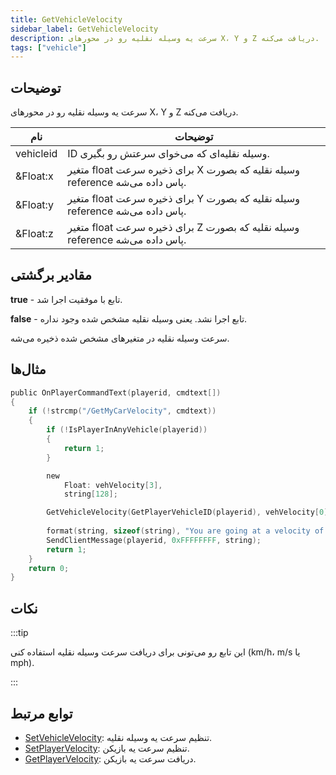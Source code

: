 ```yaml
---
title: GetVehicleVelocity
sidebar_label: GetVehicleVelocity
description: سرعت یه وسیله نقلیه رو در محورهای X، Y و Z دریافت می‌کنه.
tags: ["vehicle"]
---
```


## توضیحات

سرعت یه وسیله نقلیه رو در محورهای X، Y و Z دریافت می‌کنه.

| نام       | توضیحات                                                                              |
| --------- | ------------------------------------------------------------------------------------ |
| vehicleid | ID وسیله نقلیه‌ای که می‌خوای سرعتش رو بگیری.                                          |
| &Float:x  | متغیر float برای ذخیره سرعت X وسیله نقلیه که بصورت reference پاس داده می‌شه.       |
| &Float:y  | متغیر float برای ذخیره سرعت Y وسیله نقلیه که بصورت reference پاس داده می‌شه.       |
| &Float:z  | متغیر float برای ذخیره سرعت Z وسیله نقلیه که بصورت reference پاس داده می‌شه.       |

## مقادیر برگشتی

**true** - تابع با موفقیت اجرا شد.

**false** - تابع اجرا نشد. یعنی وسیله نقلیه مشخص شده وجود نداره.

سرعت وسیله نقلیه در متغیرهای مشخص شده ذخیره می‌شه.

## مثال‌ها

```c
public OnPlayerCommandText(playerid, cmdtext[])
{
    if (!strcmp("/GetMyCarVelocity", cmdtext))
    {
        if (!IsPlayerInAnyVehicle(playerid))
        {
            return 1;
        }

        new
            Float: vehVelocity[3],
            string[128];

        GetVehicleVelocity(GetPlayerVehicleID(playerid), vehVelocity[0], vehVelocity[1], vehVelocity[2]);
        
        format(string, sizeof(string), "You are going at a velocity of X%f, Y%f, Z%f", vehVelocity[0], vehVelocity[1], vehVelocity[2]);
        SendClientMessage(playerid, 0xFFFFFFFF, string);
        return 1;
    }
    return 0;
}
```

## نکات

:::tip

این تابع رو می‌تونی برای دریافت سرعت وسیله نقلیه استفاده کنی (km/h، m/s یا mph).

:::

## توابع مرتبط

- [SetVehicleVelocity](SetVehicleVelocity): تنظیم سرعت یه وسیله نقلیه.
- [SetPlayerVelocity](SetPlayerVelocity): تنظیم سرعت یه بازیکن.
- [GetPlayerVelocity](GetPlayerVelocity): دریافت سرعت یه بازیکن.
